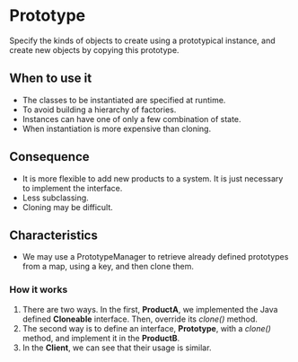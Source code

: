 # Prototype

Specify the kinds of objects to create using a prototypical instance, and 
create new objects by copying this prototype.

## When to use it

* The classes to be instantiated are specified at runtime.
* To avoid building a hierarchy of factories.
* Instances can have one of only a few combination of state.
* When instantiation is more expensive than cloning.

## Consequence

* It is more flexible to add new products to a system. It is just necessary
to implement the interface.
* Less subclassing.
* Cloning may be difficult.

## Characteristics

* We may use a PrototypeManager to retrieve already defined prototypes from a
map, using a key, and then clone them.

### How it works

1. There are two ways. In the first, __ProductA__, we implemented the Java 
defined __Cloneable__ interface. Then, override its _clone()_ method.
2. The second way is to define an interface, __Prototype__, with a _clone()_ 
method, and implement it in the __ProductB__.
3. In the __Client__, we can see that their usage is similar.

